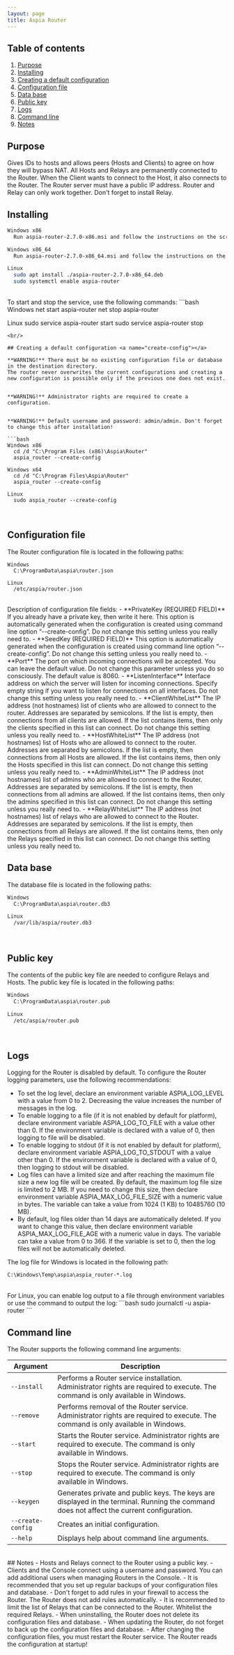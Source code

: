 ```yaml
---
layout: page
title: Aspia Router
---
```


## Table of contents
1. [Purpose](#purpose)
2. [Installing](#installing)
3. [Creating a default configuration](#create-config)
4. [Configuration file](#config-file)
5. [Data base](#db-file)
6. [Public key](#public-key)
7. [Logs](#logs)
8. [Command line](#command-line)
9. [Notes](#notes)

## Purpose <a name="purpose"></a>
Gives IDs to hosts and allows peers (Hosts and Clients) to agree on how they will bypass NAT.
All Hosts and Relays are permanently connected to the Router. When the Client wants to connect to the Host, it also connects to the Router.
The Router server must have a public IP address. Router and Relay can only work together. Don't forget to install Relay.
<br/>

## Installing <a name="installing"></a>
```bash
Windows x86
  Run aspia-router-2.7.0-x86.msi and follow the instructions on the screen.

Windows x86_64
  Run aspia-router-2.7.0-x86_64.msi and follow the instructions on the screen.

Linux
  sudo apt install ./aspia-router-2.7.0-x86_64.deb
  sudo systemctl enable aspia-router
```
<br/>
To start and stop the service, use the following commands:
```bash
Windows
  net start aspia-router
  net stop aspia-router

Linux
  sudo service aspia-router start
  sudo service aspia-router stop
```
<br/>

## Creating a default configuration <a name="create-config"></a>

**WARNING!** There must be no existing configuration file or database in the destination directory.
The router never overwrites the current configurations and creating a new configuration is possible only if the previous one does not exist.


**WARNING!** Administrator rights are required to create a configuration.


**WARNING!** Default username and password: admin/admin. Don't forget to change this after installation!

```bash
Windows x86
  cd /d "C:\Program Files (x86)\Aspia\Router"
  aspia_router --create-config

Windows x64
  cd /d "C:\Program Files\Aspia\Router"
  aspia_router --create-config

Linux
  sudo aspia_router --create-config
```
<br/>

## Configuration file <a name="config-file"></a>
The Router configuration file is located in the following paths:
```
Windows
  C:\ProgramData\aspia\router.json

Linux
  /etc/aspia/router.json
```
<br/>
Description of configuration file fields:
  - **PrivateKey (REQUIRED FIELD)** If you already have a private key, then write it here. This option is automatically generated when the configuration is created using command line option “--create-config”. Do not change this setting unless you really need to.
  - **SeedKey (REQUIRED FIELD)** This option is automatically generated when the configuration is created using command line option “--create-config”. Do not change this setting unless you really need to.
  - **Port** The port on which incoming connections will be accepted. You can leave the default value. Do not change this parameter unless you do so consciously. The default value is 8060.
  - **ListenInterface** Interface address on which the server will listen for incoming connections. Specify empty string if you want to listen for connections on all interfaces. Do not change this setting unless you really need to.
  - **ClientWhiteList** The IP address (not hostnames) list of clients who are allowed to connect to the router. Addresses are separated by semicolons. If the list is empty, then connections from all clients are allowed. If the list contains items, then only the clients specified in this list can connect. Do not change this setting unless you really need to.
  - **HostWhiteList** The IP address (not hostnames) list of Hosts who are allowed to connect to the router. Addresses are separated by semicolons. If the list is empty, then connections from all Hosts are allowed. If the list contains items, then only the Hosts specified in this list can connect. Do not change this setting unless you really need to.
  - **AdminWhiteList** The IP address (not hostnames) list of admins who are allowed to connect to the Router. Addresses are separated by semicolons. If the list is empty, then connections from all admins are allowed. If the list contains items, then only the admins specified in this list can connect. Do not change this setting unless you really need to.
  - **RelayWhiteList** The IP address (not hostnames) list of relays who are allowed to connect to the Router. Addresses are separated by semicolons. If the list is empty, then connections from all Relays are allowed. If the list contains items, then only the Relays specified in this list can connect. Do not change this setting unless you really need to.

## Data base <a name="db-file"></a>
The database file is located in the following paths:
```bash
Windows
  C:\ProgramData\aspia\router.db3

Linux
  /var/lib/aspia/router.db3
```
<br/>

## Public key <a name="public-key"></a>
The contents of the public key file are needed to configure Relays and Hosts.
The public key file is located in the following paths:
```bash
Windows
  C:\ProgramData\aspia\router.pub

Linux
  /etc/aspia/router.pub
```
<br/>

## Logs <a name="logs"></a>
Logging for the Router is disabled by default. To configure the Router logging parameters, use the following recommendations:
  - To set the log level, declare an environment variable ASPIA_LOG_LEVEL with a value from 0 to 2. Decreasing the value increases the number of messages in the log.
  - To enable logging to a file (if it is not enabled by default for platform), declare environment variable ASPIA_LOG_TO_FILE with a value other than 0. If the environment variable is declared with a value of 0, then logging to file will be disabled.
  - To enable logging to stdout (if it is not enabled by default for platform), declare environment variable ASPIA_LOG_TO_STDOUT with a value other than 0. If the environment variable is declared with a value of 0, then logging to stdout will be disabled.
  - Log files can have a limited size and after reaching the maximum file size a new log file will be created. By default, the maximum log file size is limited to 2 MB. If you need to change this size, then declare environment variable ASPIA_MAX_LOG_FILE_SIZE with a numeric value in bytes. The variable can take a value from 1024 (1 KB) to 10485760 (10 MB).
  - By default, log files older than 14 days are automatically deleted. If you want to change this value, then declare environment variable ASPIA_MAX_LOG_FILE_AGE with a numeric value in days. The variable can take a value from 0 to 366. If the variable is set to 0, then the log files will not be automatically deleted.

The log file for Windows is located in the following path:
```bash
C:\Windows\Temp\aspia\aspia_router-*.log
```
<br/>
For Linux, you can enable log output to a file through environment variables or use the command to output the log:
```bash
sudo journalctl -u aspia-router
```
<br/>

## Command line <a name="command-line"></a>
The Router supports the following command line arguments:

| Argument          | Description                                                                                                                               |
|-------------------|-------------------------------------------------------------------------------------------------------------------------------------------|
| `--install`       | Performs a Router service installation. Administrator rights are required to execute. The command is only available in Windows.           |
| `--remove`        | Performs removal of the Router service. Administrator rights are required to execute. The command is only available in Windows.           |
| `--start`         | Starts the Router service. Administrator rights are required to execute. The command is only available in Windows.                        |
| `--stop`          | Stops the Router service. Administrator rights are required to execute. The command is only available in Windows.                         |
| `--keygen`        | Generates private and public keys. The keys are displayed in the terminal. Running the command does not affect the current configuration. |
| `--create-config` | Creates an initial configuration.                                                                                                         |
| `--help`          | Displays help about command line arguments.                                                                                               |

<br/>
## Notes <a name="notes"></a>
  - Hosts and Relays connect to the Router using a public key.
  - Clients and the Console connect using a username and password. You can add additional users when managing Routers in the Console.
  - It is recommended that you set up regular backups of your configuration files and database.
  - Don't forget to add rules in your firewall to access the Router. The Router does not add rules automatically.
  - It is recommended to limit the list of Relays that can be connected to the Router. Whitelist the required Relays.
  - When uninstalling, the Router does not delete its configuration files and database.
  - When updating the Router, do not forget to back up the configuration files and database.
  - After changing the configuration files, you must restart the Router service. The Router reads the configuration at startup!
